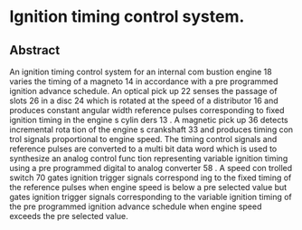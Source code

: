 # Ignition timing control system.

## Abstract
An ignition timing control system for an internal com bustion engine 18 varies the timing of a magneto 14 in accordance with a pre programmed ignition advance schedule. An optical pick up 22 senses the passage of slots 26 in a disc 24 which is rotated at the speed of a distributor 16 and produces constant angular width reference pulses corresponding to fixed ignition timing in the engine s cylin ders 13 . A magnetic pick up 36 detects incremental rota tion of the engine s crankshaft 33 and produces timing con trol signals proportional to engine speed. The timing control signals and reference pulses are converted to a multi bit data word which is used to synthesize an analog control func tion representing variable ignition timing using a pre programmed digital to analog converter 58 . A speed con trolled switch 70 gates ignition trigger signals correspond ing to the fixed timing of the reference pulses when engine speed is below a pre selected value but gates ignition trigger signals corresponding to the variable ignition timing of the pre programmed ignition advance schedule when engine speed exceeds the pre selected value.